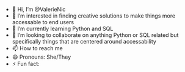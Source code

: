 - 👋 Hi, I’m @ValerieNic
- 👀 I’m interested in finding creative solutions to make things more accessable to end users
- 🌱 I’m currently learning Python and SQL
- 💞️ I’m looking to collaborate on anything Python or SQL related but specifically things that are centered around accessability
- 📫 How to reach me 
- 😄 Pronouns: She/They
- ⚡ Fun fact: 

<!---
ValerieNic/ValerieNic is a ✨ special ✨ repository because its `README.md` (this file) appears on your GitHub profile.
You can click the Preview link to take a look at your changes.
--->
